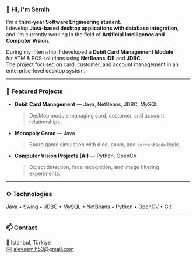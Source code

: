 ### 👋 Hi, I'm Semih

I'm a **third-year Software Engineering student**.  
I develop **Java-based desktop applications with database integration**,  
and I'm currently working in the field of **Artificial Intelligence and Computer Vision**.

During my internship, I developed a **Debit Card Management Module**  
for ATM & POS solutions using **NetBeans IDE** and **JDBC**.  
The project focused on card, customer, and account management in an enterprise-level desktop system.

---

### 🚀 Featured Projects

- **Debit Card Management** — Java, NetBeans, JDBC, MySQL  
  > Desktop module managing card, customer, and account relationships.

- **Monopoly Game** — Java  
  > Board game simulation with dice, pawn, and `currentNode` logic.

- **Computer Vision Projects (AI)** — Python, OpenCV  
  > Object detection, face recognition, and image filtering experiments.

---

### ⚙️ Technologies

Java • Swing • JDBC • MySQL • NetBeans • Python • OpenCV • Git

---

### 📫 Contact

📍 Istanbul, Türkiye  
✉️ alevsemih53@gmail.com  

